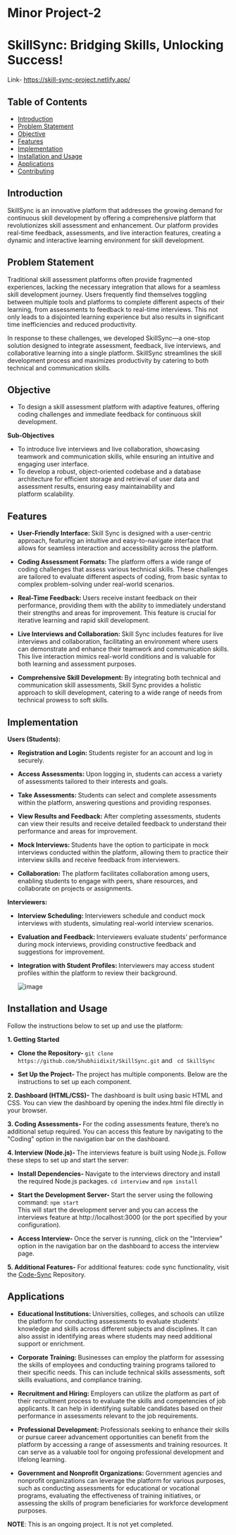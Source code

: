 # Minor Project-2
# SkillSync: Bridging Skills, Unlocking Success!

Link- https://skill-sync-project.netlify.app/

## Table of Contents
- [Introduction](#introduction)
- [Problem Statement](#problem-statement)
- [Objective](#objective)
- [Features](#features)
- [Implementation](#implementation)
- [Installation and Usage](#installation-and-usage)
- [Applications](#applications)
- [Contributing](#contributing)


## Introduction
SkillSync is an innovative platform that addresses the growing demand for continuous skill development by offering a comprehensive platform that revolutionizes skill assessment and enhancement. Our platform provides real-time feedback, assessments, and live interaction features, creating a dynamic and interactive learning environment for skill development.

## Problem Statement

Traditional skill assessment platforms often provide fragmented experiences, lacking the necessary integration that allows for a seamless skill development journey. Users frequently find themselves toggling between multiple tools and platforms to complete different aspects of their learning, from assessments to feedback to real-time interviews. This not only leads to a disjointed learning experience but also results in significant time inefficiencies and reduced productivity.

In response to these challenges, we developed SkillSync—a one-stop solution designed to integrate assessment, feedback, live interviews, and collaborative learning into a single platform. SkillSync streamlines the skill development process and maximizes productivity by catering to both technical and communication skills.

## Objective

- To design a skill assessment platform with adaptive features, offering coding challenges and immediate feedback for continuous skill development.

<b> Sub-Objectives </b>
- To introduce live interviews and live collaboration, showcasing teamwork and communication skills, while ensuring an intuitive and engaging user interface.
- To develop a robust, object-oriented codebase and a database architecture for efficient storage and retrieval of user data and assessment results, ensuring easy maintainability and platform scalability.

## Features

- <b> User-Friendly Interface: </b> Skill Sync is designed with a user-centric approach, featuring an intuitive and easy-to-navigate interface that allows for seamless interaction and accessibility across the platform.

- <b> Coding Assessment Formats: </b> The platform offers a wide range of coding challenges that assess various technical skills. These challenges are tailored to evaluate different aspects of coding, from basic syntax to complex problem-solving under real-world scenarios.

- <b> Real-Time Feedback: </b> Users receive instant feedback on their performance, providing them with the ability to immediately understand their strengths and areas for improvement. This feature is crucial for iterative learning and rapid skill development.

- <b> Live Interviews and Collaboration: </b> Skill Sync includes features for live interviews and collaboration, facilitating an environment where users can demonstrate and enhance their teamwork and communication skills. This live interaction mimics real-world conditions and is valuable for both learning and assessment purposes.

- <b> Comprehensive Skill Development: </b> By integrating both technical and communication skill assessments, Skill Sync provides a holistic approach to skill development, catering to a wide range of needs from technical prowess to soft skills.

## Implementation

<b> Users (Students): </b>

- <b> Registration and Login: </b> Students register for an account and log in securely.

- <b> Access Assessments: </b> Upon logging in, students can access a variety of assessments tailored to their interests and goals.

- <b> Take Assessments: </b> Students can select and complete assessments within the platform, answering questions and providing responses.

- <b> View Results and Feedback: </b> After completing assessments, students can view their results and receive detailed feedback to understand their performance and areas for improvement.

- <b> Mock Interviews: </b> Students have the option to participate in mock interviews conducted within the platform, allowing them to practice their interview skills and receive feedback from interviewers.

- <b> Collaboration: </b> The platform facilitates collaboration among users, enabling students to engage with peers, share resources, and collaborate on projects or assignments.

<b> Interviewers: </b>

- <b> Interview Scheduling: </b> Interviewers schedule and conduct mock interviews with students, simulating real-world interview scenarios. 

- <b> Evaluation and Feedback: </b> Interviewers evaluate students' performance during mock interviews, providing constructive feedback and suggestions for improvement.

- <b> Integration with Student Profiles: </b> Interviewers may access student profiles within the platform to review their background.

  ![image](https://github.com/Shubhiidixit/SkillSync/assets/96081477/9ec5d18e-7ef8-40d4-93c2-6961e1bdb4cb)

## Installation and Usage

Follow the instructions below to set up and use the platform:

<b> 1. Getting Started </b>

- <b> Clone the Repository- </b>
 `git clone https://github.com/Shubhiidixit/SkillSync.git` and 
` cd SkillSync`

- <b> Set Up the Project- </b> The project has multiple components. Below are the instructions to set up each component.

<b> 2. Dashboard (HTML/CSS)- </b>
The dashboard is built using basic HTML and CSS. You can view the dashboard by opening the index.html file directly in your browser.

<b> 3. Coding Assessments- </b>
For the coding assessments feature, there’s no additional setup required. You can access this feature by navigating to the "Coding" option in the navigation bar on the dashboard.

<b> 4. Interview (Node.js)- </b>
The interviews feature is built using Node.js. Follow these steps to set up and start the server:

- <b> Install Dependencies- </b> Navigate to the interviews directory and install the required Node.js packages.
`cd interview` and
`npm install`

- <b> Start the Development Server- </b>  Start the server using the following command:
`npm start`<br>
This will start the development server and you can access the interviews feature at http://localhost:3000 (or the port specified by your configuration).

- <b> Access Interview- </b> Once the server is running, click on the "Interview" option in the navigation bar on the dashboard to access the interview page.

<b> 5. Additional Features- </b>
For additional features: code sync functionality, visit the [Code-Sync](https://github.com/Shubhiidixit/Code-Sync) Repository.

## Applications

- <b> Educational Institutions: </b> Universities, colleges, and schools can utilize the platform for conducting assessments to evaluate students' knowledge and skills across different subjects and disciplines. It can also assist in identifying areas where students may need additional support or enrichment. 

- <b> Corporate Training: </b> Businesses can employ the platform for assessing the skills of employees and conducting training programs tailored to their specific needs. This can include technical skills assessments, soft skills evaluations, and compliance training. 
 
- <b> Recruitment and Hiring: </b> Employers can utilize the platform as part of their recruitment process to evaluate the skills and competencies of job applicants. It can help in identifying suitable candidates based on their performance in assessments relevant to the job requirements.  

- <b> Professional Development: </b> Professionals seeking to enhance their skills or pursue career advancement opportunities can benefit from the platform by accessing a range of assessments and training resources. It can serve as a valuable tool for ongoing professional development and lifelong learning.  

- <b> Government and Nonprofit Organizations: </b> Government agencies and nonprofit organizations can leverage the platform for various purposes, such as conducting assessments for educational or vocational programs, evaluating the effectiveness of training initiatives, or assessing the skills of program beneficiaries for workforce development purposes.

**NOTE**: This is an ongoing project. It is not yet completed.

   










